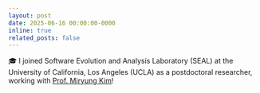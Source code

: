 ```yaml
---
layout: post
date: 2025-06-16 00:00:00-0000
inline: true
related_posts: false
---
```


:mortar_board: I joined Software Evolution and Analysis Laboratory (SEAL) at the University of California, Los Angeles (UCLA) as a postdoctoral researcher, working with [Prof. Miryung Kim](https://web.cs.ucla.edu/~miryung/)!